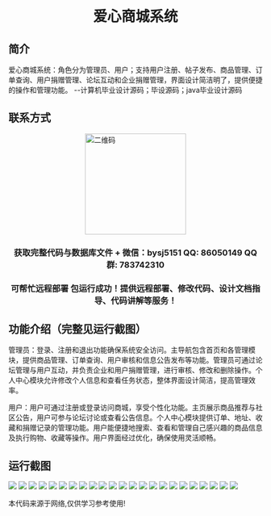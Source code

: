 <p><h1 align="center">爱心商城系统</h1></p>

## 简介
爱心商城系统：角色分为管理员、用户；支持用户注册、帖子发布、商品管理、订单查询、用户捐赠管理、论坛互动和企业捐赠管理，界面设计简洁明了，提供便捷的操作和管理功能。    --计算机毕业设计源码；毕设源码；java毕业设计源码


## 联系方式
<img src="https://bs-1329754181.cos.ap-shanghai.myqcloud.com/wx.jpg" alt="二维码" style="display: block; margin: 0 auto;" width="200px">
<p><h3 align="center">获取完整代码与数据库文件 + 微信：bysj5151 QQ: 86050149 QQ群: 783742310</h3></p>
<p><h3 align="center">可帮忙远程部署 包运行成功！提供远程部署、修改代码、设计文档指导、代码讲解等服务！</h3></p>

## 功能介绍（完整见运行截图）
管理员：登录、注册和退出功能确保系统安全访问。主导航包含首页和各管理模块，提供商品管理、订单查询、用户审核和信息公告发布等功能。管理员可通过论坛管理与用户互动，并负责企业和用户捐赠管理，进行审核、修改和删除操作。个人中心模块允许修改个人信息和查看任务状态，整体界面设计简洁，提高管理效率。

用户：用户可通过注册或登录访问商城，享受个性化功能。主页展示商品推荐与社区公告，用户可参与论坛讨论或查看公告信息。个人中心模块提供订单、地址、收藏和捐赠记录的管理功能。用户能便捷地搜索、查看和管理自己感兴趣的商品信息及执行购物、收藏等操作。用户界面经过优化，确保使用灵活顺畅。


## 运行截图
![](https://bs-1329754181.cos.ap-shanghai.myqcloud.com/spring/AiXinShangChengXiTong/img/001.jpg)
![](https://bs-1329754181.cos.ap-shanghai.myqcloud.com/spring/AiXinShangChengXiTong/img/002.jpg)
![](https://bs-1329754181.cos.ap-shanghai.myqcloud.com/spring/AiXinShangChengXiTong/img/003.jpg)
![](https://bs-1329754181.cos.ap-shanghai.myqcloud.com/spring/AiXinShangChengXiTong/img/004.jpg)
![](https://bs-1329754181.cos.ap-shanghai.myqcloud.com/spring/AiXinShangChengXiTong/img/005.jpg)
![](https://bs-1329754181.cos.ap-shanghai.myqcloud.com/spring/AiXinShangChengXiTong/img/006.jpg)
![](https://bs-1329754181.cos.ap-shanghai.myqcloud.com/spring/AiXinShangChengXiTong/img/007.jpg)
![](https://bs-1329754181.cos.ap-shanghai.myqcloud.com/spring/AiXinShangChengXiTong/img/008.jpg)
![](https://bs-1329754181.cos.ap-shanghai.myqcloud.com/spring/AiXinShangChengXiTong/img/009.jpg)
![](https://bs-1329754181.cos.ap-shanghai.myqcloud.com/spring/AiXinShangChengXiTong/img/010.jpg)
![](https://bs-1329754181.cos.ap-shanghai.myqcloud.com/spring/AiXinShangChengXiTong/img/011.jpg)
![](https://bs-1329754181.cos.ap-shanghai.myqcloud.com/spring/AiXinShangChengXiTong/img/012.jpg)
![](https://bs-1329754181.cos.ap-shanghai.myqcloud.com/spring/AiXinShangChengXiTong/img/013.jpg)
![](https://bs-1329754181.cos.ap-shanghai.myqcloud.com/spring/AiXinShangChengXiTong/img/014.jpg)
![](https://bs-1329754181.cos.ap-shanghai.myqcloud.com/spring/AiXinShangChengXiTong/img/015.jpg)
![](https://bs-1329754181.cos.ap-shanghai.myqcloud.com/spring/AiXinShangChengXiTong/img/016.jpg)
![](https://bs-1329754181.cos.ap-shanghai.myqcloud.com/spring/AiXinShangChengXiTong/img/017.jpg)
![](https://bs-1329754181.cos.ap-shanghai.myqcloud.com/spring/AiXinShangChengXiTong/img/018.jpg)
![](https://bs-1329754181.cos.ap-shanghai.myqcloud.com/spring/AiXinShangChengXiTong/img/019.jpg)
![](https://bs-1329754181.cos.ap-shanghai.myqcloud.com/spring/AiXinShangChengXiTong/img/020.jpg)
![](https://bs-1329754181.cos.ap-shanghai.myqcloud.com/spring/AiXinShangChengXiTong/img/021.jpg)
![](https://bs-1329754181.cos.ap-shanghai.myqcloud.com/spring/AiXinShangChengXiTong/img/022.jpg)
![](https://bs-1329754181.cos.ap-shanghai.myqcloud.com/spring/AiXinShangChengXiTong/img/023.jpg)

<p>本代码来源于网络,仅供学习参考使用!</p>
